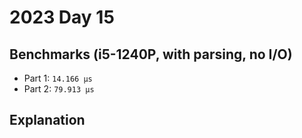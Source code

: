 # 2023 Day 15

## Benchmarks (i5-1240P, with parsing, no I/O)

- Part 1: `14.166 µs`
- Part 2: `79.913 µs`

## Explanation
